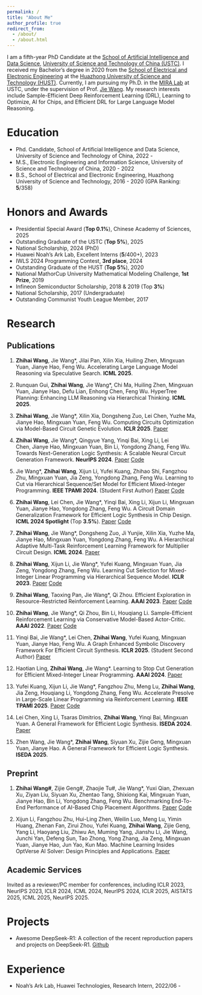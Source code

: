 ```yaml
---
permalink: /
title: "About Me"
author_profile: true
redirect_from: 
  - /about/
  - /about.html
---
```


I am a fifth-year PhD Candidate at the [School of Artificial Intelligence and Data Science](https://saids.ustc.edu.cn/main.htm), [University of Science and Technology of China (USTC)](https://en.ustc.edu.cn/). I received my Bachelor’s degree in 2020 from the [School of Electrical and Electronic Engineering](http://seee.hust.edu.cn/) at the [Huazhong University of Science and Technology (HUST)](https://www.hust.edu.cn/). Currently, I am pursuing my Ph.D. in the [MIRA Lab](https://miralab.ai/) at USTC, under the supervision of Prof. [Jie Wang](https://miralab.ai/people/jie-wang/). My research interests include Sample-Efficient Deep Reinforcement Learning (DRL), Learning to Optimize, AI for Chips, and Efficient DRL for Large Language Model Reasoning.

Education
======

- Phd. Candidate, School of Artificial Intelligence and Data Science, University of Science and Technology of China, 2022 -
- M.S., Electronic Engineering and Information Science, University of Science and Technology of China, 2020 - 2022
- B.S.,  School of Electrical and Electronic Engineering, Huazhong University of Science and Technology, 2016 - 2020 (GPA Ranking: **5**/358)

Honors and Awards
======
- Presidential Special Award (**Top 0.1%**), Chinese Academy of Sciences, 2025
- Outstanding Graduate of the USTC (**Top 5%**), 2025
- National Scholarship, 2024 (PhD)
- Huawei Noah’s Ark Lab, Excellent Interns (**5**/400+), 2023
- IWLS 2024 Programming Contest, **3rd place**, 2024
- Outstanding Graduate of the HUST (**Top 5%**), 2020
- National MathorCup University Mathematical Modeling Challenge, **1st Prize**, 2019
- Infineon Semiconductor Scholarship, 2018 & 2019 (Top **3%**)
- National Scholarship, 2017 (Undergraduate)
- Outstanding Communist Youth League Member, 2017

Research
======

Publications
------

1. **Zhihai Wang**, Jie Wang*, Jilai Pan, Xilin Xia, Huiling Zhen, Mingxuan Yuan, Jianye Hao, Feng Wu. Accelerating Large Language Model Reasoning via Speculative Search. **ICML 2025**.

1. Runquan Gui, **Zhihai Wang**, Jie Wang*, Chi Ma, Huiling Zhen, Mingxuan Yuan, Jianye Hao, Defu Lian, Enhong Chen, Feng Wu. HyperTree Planning: Enhancing LLM Reasoning via Hierarchical Thinking. **ICML 2025**.

1. **Zhihai Wang**, Jie Wang*, Xilin Xia, Dongsheng Zuo, Lei Chen, Yuzhe Ma, Jianye Hao, Mingxuan Yuan, Feng Wu. Computing Circuits Optimization via Model-Based Circuit Genetic Evolution. **ICLR 2025**. [Paper](https://openreview.net/pdf?id=KWH4UIoQKS)

1. **Zhihai Wang**, Jie Wang*, Qingyue Yang, Yinqi Bai, Xing Li, Lei Chen, Jianye Hao, Mingxuan Yuan, Bin Li, Yongdong Zhang, Feng Wu. Towards Next-Generation Logic Synthesis: A Scalable Neural Circuit Generation Framework. **NeurIPS 2024**. [Paper](https://openreview.net/pdf?id=ZYNYhh3ocW) [Code](https://github.com/MIRALab-USTC/AI4EDA_TNet)

2. Jie Wang*, **Zhihai Wang**, Xijun Li, Yufei Kuang, Zhihao Shi, Fangzhou Zhu, Mingxuan Yuan, Jia Zeng, Yongdong Zhang, Feng Wu. Learning to Cut via Hierarchical Sequence/Set Model for Efficient Mixed-Integer Programming. **IEEE TPAMI 2024**. (Student First Author) [Paper](https://ieeexplore.ieee.org/document/10607926) [Code](https://github.com/MIRALab-USTC/L2O-HEM-Torch)

3. **Zhihai Wang**, Lei Chen, Jie Wang*, Yinqi Bai, Xing Li, Xijun Li, Mingxuan Yuan, Jianye Hao, Yongdong Zhang, Feng Wu. A Circuit Domain Generalization Framework for Efficient Logic Synthesis in Chip Design. **ICML 2024 Spotlight** (Top **3.5%**). [Paper](https://openreview.net/pdf?id=1KemC8DNa0) [Code](https://github.com/MIRALab-USTC/AI4LogicSynthesis-PruneX)

4. **Zhihai Wang**, Jie Wang*, Dongsheng Zuo, Ji Yunjie, Xilin Xia, Yuzhe Ma, Jianye Hao, Mingxuan Yuan, Yongdong Zhang, Feng Wu. A Hierarchical Adaptive Multi-Task Reinforcement Learning Framework for Multiplier Circuit Design. **ICML 2024**. [Paper](https://openreview.net/pdf?id=LGz7GaUSEB)

5. **Zhihai Wang**, Xijun Li, Jie Wang*, Yufei Kuang, Mingxuan Yuan, Jia Zeng, Yongdong Zhang, Feng Wu. Learning Cut Selection for Mixed-Integer Linear Programming via Hierarchical Sequence Model. **ICLR 2023**. [Paper](https://openreview.net/pdf?id=Zob4P9bRNcK) [Code](https://github.com/MIRALab-USTC/L2O-HEM-Torch)

6. **Zhihai Wang**, Taoxing Pan, Jie Wang*, Qi Zhou. Efficient Exploration in Resource-Restricted Reinforcement Learning. **AAAI 2023**. [Paper](https://arxiv.org/abs/2212.06988) [Code](https://github.com/MIRALab-USTC/RL-RAEB)

7. **Zhihai Wang**, Jie Wang*, Qi Zhou, Bin Li, Houqiang Li. Sample-Efficient Reinforcement Learning via Conservative Model-Based Actor-Critic. **AAAI 2022**. [Paper](https://arxiv.org/abs/2112.10504) [Code](https://github.com/MIRALab-USTC/RL-CMBAC)

8. Yinqi Bai, Jie Wang*, Lei Chen, **Zhihai Wang**, Yufei Kuang, Mingxuan Yuan, Jianye Hao, Feng Wu. A Graph Enhanced Symbolic Discovery Framework For Efficient Circuit Synthesis. **ICLR 2025**. (Student Second Author) [Paper](https://openreview.net/pdf?id=EG9nDN3eGB)

9. Haotian Ling, **Zhihai Wang**, Jie Wang*. Learning to Stop Cut Generation for Efficient Mixed-Integer Linear Programming. **AAAI 2024**. [Paper](https://arxiv.org/abs/2401.17527)

10. Yufei Kuang, Xijun Li, Jie Wang*, Fangzhou Zhu, Meng Lu, **Zhihai Wang**, Jia Zeng, Houqiang Li, Yongdong Zhang, Feng Wu. Accelerate Presolve in Large-Scale Linear Programming via Reinforcement Learning. **IEEE TPAMI 2025**. [Paper](https://arxiv.org/pdf/2310.11845) [Code](https://github.com/MIRALab-USTC/L2O-RL4Presolve)

11. Lei Chen, Xing Li, Tsaras Dimitrios, **Zhihai Wang**, Yinqi Bai, Mingxuan Yuan. A General Framework for Efficient Logic Synthesis. **ISEDA 2024**. [Paper](https://ieeexplore.ieee.org/abstract/document/10617733)

12. Zhen Wang, Jie Wang*, **Zhihai Wang**, Siyuan Xu, Zijie Geng, Mingxuan Yuan, Jianye Hao. A General Framework for Efficient Logic Synthesis. **ISEDA 2025**.

Preprint
------

1. **Zhihai Wang#**, Zijie Geng#, Zhaojie Tu#, Jie Wang*, Yuxi Qian, Zhexuan Xu, Ziyan Liu, Siyuan Xu, Zhentao Tang, Shixiong Kai, Mingxuan Yuan, Jianye Hao, Bin Li, Yongdong Zhang, Feng Wu. Benchmarking End-To-End Performance of AI-Based Chip Placement Algorithms. [Paper](https://arxiv.org/abs/2407.15026) [Code](https://github.com/MIRALab-USTC/ChiPBench)

2. Xijun Li, Fangzhou Zhu, Hui-Ling Zhen, Weilin Luo, Meng Lu, Yimin Huang, Zhenan Fan, Zirui Zhou, Yufei Kuang, **Zhihai Wang**, Zijie Geng, Yang Li, Haoyang Liu, Zhiwu An, Muming Yang, Jianshu Li, Jie Wang, Junchi Yan, Defeng Sun, Tao Zhong, Yong Zhang, Jia Zeng, Mingxuan Yuan, Jianye Hao, Jun Yao, Kun Mao. Machine Learning Insides OptVerse AI Solver: Design Principles and Applications. [Paper](https://arxiv.org/pdf/2401.05960)

Academic Services
------

Invited as a reviewer/PC member for conferences, including ICLR 2023, NeurIPS 2023, ICLR 2024, ICML 2024, NeurIPS 2024, ICLR 2025, AISTATS 2025, ICML 2025, NeurIPS 2025. 

Projects
======
- Awesome DeepSeek-R1: A collection of the recent reproduction papers and projects on DeepSeek-R1. [Github](https://github.com/haoyangliu123/awesome-deepseek-r1)

Experience
======

- Noah’s Ark Lab, Huawei Technologies, Research Intern, 2022/06 - 